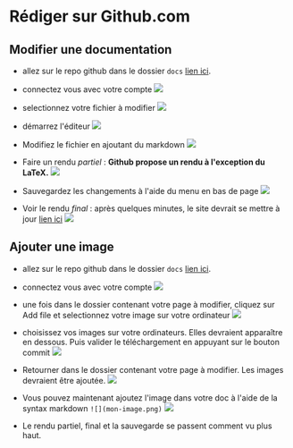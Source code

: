 # Rédiger sur Github.com
## Modifier une documentation

- allez sur le repo github dans le dossier `docs` [lien ici](https://github.com/AntaresSimulatorTeam/antares-doc/tree/master/docs).

- connectez vous avec votre compte ![](login.png)

- selectionnez votre fichier à modifier ![](select-file.png)

- démarrez l'éditeur ![](edit.png)

- Modifiez le fichier en ajoutant du markdown ![](add-text.png)

- Faire un rendu *partiel* : **Github propose un rendu à l'exception du LaTeX.** ![](preview-github.png)

- Sauvegardez les changements à l'aide du menu en bas de page ![](save.png)

- Voir le rendu *final* : après quelques minutes, le site devrait se mettre à jour [lien ici](https://antares-doc.readthedocs.io/en/latest/) ![](preview-site.png)


## Ajouter une image

- allez sur le repo github dans le dossier `docs` [lien ici](https://github.com/AntaresSimulatorTeam/antares-doc/tree/master/docs).

- connectez vous avec votre compte ![](login.png)

- une fois dans le dossier contenant votre page à modifier, cliquez sur Add file et selectionnez votre image sur votre ordinateur ![](add-file.png)

- choisissez vos images sur votre ordinateurs. Elles devraient apparaître en dessous. Puis valider le téléchargement en appuyant sur le bouton commit ![](upload.png)

- Retourner dans le dossier contenant votre page à modifier. Les images devraient être ajoutée. ![](check-image.png)

- Vous pouvez maintenant ajoutez l'image dans votre doc à l'aide de la syntax markdown `![](mon-image.png)` ![](add-text-image.png)

- Le rendu partiel, final et la sauvegarde se passent comment vu plus haut.